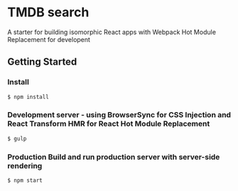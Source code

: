 # TMDB search
A starter for building isomorphic React apps with Webpack Hot Module Replacement for developent

## Getting Started
### Install
```sh
$ npm install
```

### Development server - using BrowserSync for CSS Injection and React Transform HMR for React Hot Module Replacement
```sh
$ gulp
```

### Production Build and run production server with server-side rendering
```sh
$ npm start
```
